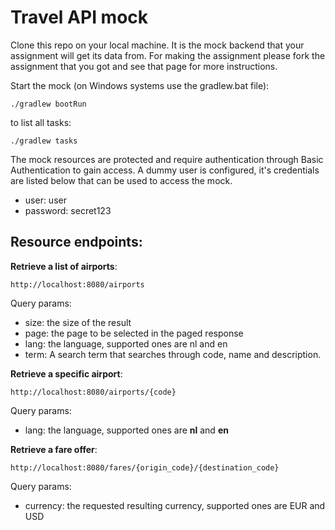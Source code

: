 Travel API mock
===============

Clone this repo on your local machine. It is the mock backend that your assignment will get its data from. For making
the assignment please fork the assignment that you got and see that page for more instructions.

Start the mock (on Windows systems use the gradlew.bat file):

`./gradlew bootRun`

to list all tasks:

`./gradlew tasks`

The mock resources are protected and require authentication through Basic Authentication to gain access. A dummy user is
configured, it's credentials are listed below that can be used to access the mock.

- user: user
- password: secret123

Resource endpoints:
-------------------

**Retrieve a list of airports**:

`http://localhost:8080/airports`

Query params:

- size: the size of the result
- page: the page to be selected in the paged response
- lang: the language, supported ones are nl and en
- term: A search term that searches through code, name and description.

**Retrieve a specific airport**:

`http://localhost:8080/airports/{code}`

Query params:

- lang: the language, supported ones are **nl** and **en**

**Retrieve a fare offer**:

`http://localhost:8080/fares/{origin_code}/{destination_code}`

Query params:

- currency: the requested resulting currency, supported ones are EUR and USD
 

